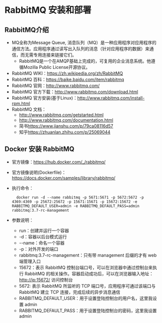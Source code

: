 # RabbitMQ 安装和部署

## RabbitMQ介绍

- MQ全称为Message Queue, 消息队列（MQ）是一种应用程序对应用程序的通信方法。应用程序通过读写出入队列的消息（针对应用程序的数据）来通信，而无需专用连接来链接它们。
    * RabbitMQ是一个在AMQP基础上完成的，可复用的企业消息系统。他遵循Mozilla Public License开源协议。
- RabbitMQ WIKI：<https://zh.wikipedia.org/zh/RabbitMQ>
- RabbitMQ 百科：<https://baike.baidu.com/item/rabbitmq>
- RabbitMQ 官网：<http://www.rabbitmq.com/>
- RabbitMQ 官方下载：<http://www.rabbitmq.com/download.html>
- RabbitMQ 官方安装(基于Linux)：<http://www.rabbitmq.com/install-rpm.html>
- RabbitMQ 文档：
    * <http://www.rabbitmq.com/getstarted.html>
    * <http://www.rabbitmq.com/documentation.html>
    * 简书<https://www.jianshu.com/p/79ca08116d57>
    * 知乎<https://zhuanlan.zhihu.com/p/25069044>
    
## Docker 安装 RabbitMQ

- 官方镜像：<https://hub.docker.com/_/rabbitmq/>
- 官方镜像说明(Dockerfile)：<https://docs.docker.com/samples/library/rabbitmq/>
- 执行命令：
        
        docker run -d --name rabbitmq -p 5671:5671 -p 5672:5672 -p 4369:4369 -p 25672:25672 -p 15671:15671 -p 15672:15672 -e RABBITMQ_DEFAULT_USER=admin -e RABBITMQ_DEFAULT_PASS=admin rabbitmq:3.7-rc-management
 
- 参数说明：
    * run：创建并运行一个容器
    * -d：容器以后台模式运行
    * --name：命名一个容器
    * -p：对外开发的端口
    * rabbitmq:3.7-rc-management：只有带 management 后缀的才有 web 端管理入口
    * 15672：表示 RabbitMQ 控制台端口号，可以在浏览器中通过控制台来执行 RabbitMQ 的相关操作。容器启动成功后，可以在浏览器输入地址：<http://ip:15672/> 访问控制台
    * 5672: 表示 RabbitMQ 所监听的 TCP 端口号，应用程序可通过该端口与 RabbitMQ 建立 TCP 连接，完成后续的异步消息通信
    * RABBITMQ_DEFAULT_USER：用于设置登陆控制台的用户名，这里我设置 admin
    * RABBITMQ_DEFAULT_PASS：用于设置登陆控制台的密码，这里我设置 admin